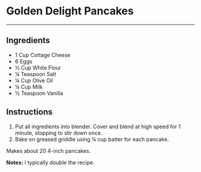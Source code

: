 # Golden Delight Pancakes
---
## Ingredients
- 1 Cup Cottage Cheese
- 6 Eggs
- ½ Cup White Flour
- ¼ Teaspoon Salt
- ¼ Cup Olive Oil
- ¼ Cup Milk
- ½ Teaspoon Vanilla

## Instructions
1. Put all ingredients into blender. Cover and blend at high speed for 1 minute, stopping to stir down once.
2. Bake on greased griddle using ¼ cup batter for each pancake.

Makes about 20 4-inch pancakes.

**Notes:**
I typically double the recipe.